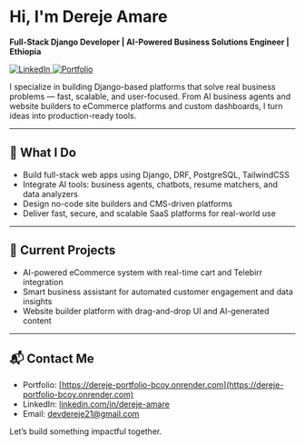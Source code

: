 # Hi, I'm Dereje Amare

**Full-Stack Django Developer | AI-Powered Business Solutions Engineer | Ethiopia**

<p align="left">
  <a href="https://www.linkedin.com/in/dereje-amare" target="_blank">
    <img src="https://img.shields.io/badge/LinkedIn-View%20Profile-blue?logo=linkedin" alt="LinkedIn">
  </a>
  <a href="https://dereje-portfolio-bcoy.onrender.com/" target="_blank">
    <img src="https://img.shields.io/badge/Portfolio-Visit%20Site-green?logo=firefox-browser" alt="Portfolio">
  </a>
</p>

I specialize in building Django-based platforms that solve real business problems — fast, scalable, and user-focused. From AI business agents and website builders to eCommerce platforms and custom dashboards, I turn ideas into production-ready tools.

---

## 🚀 What I Do

- Build full-stack web apps using Django, DRF, PostgreSQL, TailwindCSS  
- Integrate AI tools: business agents, chatbots, resume matchers, and data analyzers  
- Design no-code site builders and CMS-driven platforms  
- Deliver fast, secure, and scalable SaaS platforms for real-world use

---

## 🔧 Current Projects

- AI-powered eCommerce system with real-time cart and Telebirr integration  
- Smart business assistant for automated customer engagement and data insights  
- Website builder platform with drag-and-drop UI and AI-generated content

---

## 📬 Contact Me

- Portfolio: [https://dereje-portfolio-bcoy.onrender.com](https://dereje-portfolio-bcoy.onrender.com)  
- LinkedIn: [linkedin.com/in/dereje-amare](https://www.linkedin.com/in/dereje-amare)  
- Email: devdereje21@gmail.com  

Let’s build something impactful together.